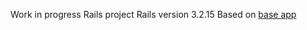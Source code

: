 Work in progress Rails project
Rails version 3.2.15
Based on [base app](https://github.com/walterjuanp/rails_base_app)
